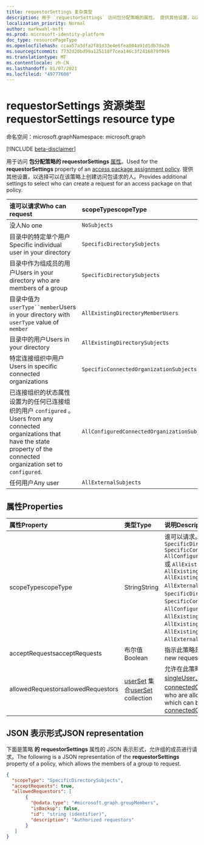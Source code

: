 ```yaml
---
title: requestorSettings 复杂类型
description: 用于 `requestorSettings` 访问包分配策略的属性。 提供其他设置，以选择可以创建请求的人。
localization_priority: Normal
author: markwahl-msft
ms.prod: microsoft-identity-platform
doc_type: resourcePageType
ms.openlocfilehash: ccaa57a3dfa2f81d33e4e6fea804a91d1db7da20
ms.sourcegitcommit: 7732d20bd99a125118f7cea146c3f2416879f949
ms.translationtype: MT
ms.contentlocale: zh-CN
ms.lasthandoff: 01/07/2021
ms.locfileid: "49777608"
---
```

# <a name="requestorsettings-resource-type"></a><span data-ttu-id="24bef-104">requestorSettings 资源类型</span><span class="sxs-lookup"><span data-stu-id="24bef-104">requestorSettings resource type</span></span>

<span data-ttu-id="24bef-105">命名空间：microsoft.graph</span><span class="sxs-lookup"><span data-stu-id="24bef-105">Namespace: microsoft.graph</span></span>

[!INCLUDE [beta-disclaimer](../../includes/beta-disclaimer.md)]

<span data-ttu-id="24bef-106">用于访问 **包分配策略的 requestorSettings** [属性](accesspackageassignmentpolicy.md)。</span><span class="sxs-lookup"><span data-stu-id="24bef-106">Used for the **requestorSettings** property of an [access package assignment policy](accesspackageassignmentpolicy.md).</span></span> <span data-ttu-id="24bef-107">提供其他设置，以选择可以在该策略上创建访问包请求的人。</span><span class="sxs-lookup"><span data-stu-id="24bef-107">Provides additional settings to select who can create a request for an access package on that policy.</span></span>

| <span data-ttu-id="24bef-108">谁可以请求</span><span class="sxs-lookup"><span data-stu-id="24bef-108">Who can request</span></span> | <span data-ttu-id="24bef-109">scopeType</span><span class="sxs-lookup"><span data-stu-id="24bef-109">scopeType</span></span> | <span data-ttu-id="24bef-110">allowedRequestors 集合</span><span class="sxs-lookup"><span data-stu-id="24bef-110">allowedRequestors collection</span></span>|
|:----------------|:----------|:------------------|
|<span data-ttu-id="24bef-111">没人</span><span class="sxs-lookup"><span data-stu-id="24bef-111">No one</span></span>|`NoSubjects`|<span data-ttu-id="24bef-112">空数组</span><span class="sxs-lookup"><span data-stu-id="24bef-112">empty array</span></span>|
|<span data-ttu-id="24bef-113">目录中的特定单个用户</span><span class="sxs-lookup"><span data-stu-id="24bef-113">Specific individual user in your directory</span></span>|`SpecificDirectorySubjects`|[<span data-ttu-id="24bef-114">singleUser</span><span class="sxs-lookup"><span data-stu-id="24bef-114">singleUser</span></span>](singleuser.md)|
|<span data-ttu-id="24bef-115">目录中作为组成员的用户</span><span class="sxs-lookup"><span data-stu-id="24bef-115">Users in your directory who are members of a group</span></span>|`SpecificDirectorySubjects`|[<span data-ttu-id="24bef-116">groupMembers</span><span class="sxs-lookup"><span data-stu-id="24bef-116">groupMembers</span></span>](groupmembers.md)|
|<span data-ttu-id="24bef-117">目录中值为 `userType``member`</span><span class="sxs-lookup"><span data-stu-id="24bef-117">Users in your directory with `userType` value of `member`</span></span>|`AllExistingDirectoryMemberUsers`|<span data-ttu-id="24bef-118">空数组</span><span class="sxs-lookup"><span data-stu-id="24bef-118">empty array</span></span>|
|<span data-ttu-id="24bef-119">目录中的用户</span><span class="sxs-lookup"><span data-stu-id="24bef-119">Users in your directory</span></span>|`AllExistingDirectorySubjects`|<span data-ttu-id="24bef-120">空数组</span><span class="sxs-lookup"><span data-stu-id="24bef-120">empty array</span></span>|
|<span data-ttu-id="24bef-121">特定连接组织中用户</span><span class="sxs-lookup"><span data-stu-id="24bef-121">Users in specific connected organizations</span></span>|`SpecificConnectedOrganizationSubjects`|[<span data-ttu-id="24bef-122">connectedOrganizationMembers</span><span class="sxs-lookup"><span data-stu-id="24bef-122">connectedOrganizationMembers</span></span>](connectedorganizationmembers.md)|
|<span data-ttu-id="24bef-123">已连接组织的状态属性设置为的任何已连接组织的用户 `configured` 。</span><span class="sxs-lookup"><span data-stu-id="24bef-123">Users from any connected organizations that have the state property of the connected organization set to `configured`.</span></span>|`AllConfiguredConnectedOrganizationSubjects`|<span data-ttu-id="24bef-124">空数组</span><span class="sxs-lookup"><span data-stu-id="24bef-124">empty array</span></span>|
|<span data-ttu-id="24bef-125">任何用户</span><span class="sxs-lookup"><span data-stu-id="24bef-125">Any user</span></span>|`AllExternalSubjects`|<span data-ttu-id="24bef-126">空数组</span><span class="sxs-lookup"><span data-stu-id="24bef-126">empty array</span></span>|

## <a name="properties"></a><span data-ttu-id="24bef-127">属性</span><span class="sxs-lookup"><span data-stu-id="24bef-127">Properties</span></span>

| <span data-ttu-id="24bef-128">属性</span><span class="sxs-lookup"><span data-stu-id="24bef-128">Property</span></span>                     | <span data-ttu-id="24bef-129">类型</span><span class="sxs-lookup"><span data-stu-id="24bef-129">Type</span></span>                      | <span data-ttu-id="24bef-130">说明</span><span class="sxs-lookup"><span data-stu-id="24bef-130">Description</span></span> |
| :--------------------------- | :------------------------ | :---------- |
| <span data-ttu-id="24bef-131">scopeType</span><span class="sxs-lookup"><span data-stu-id="24bef-131">scopeType</span></span> |<span data-ttu-id="24bef-132">String</span><span class="sxs-lookup"><span data-stu-id="24bef-132">String</span></span> |<span data-ttu-id="24bef-133">谁可以请求。</span><span class="sxs-lookup"><span data-stu-id="24bef-133">Who can request.</span></span> <span data-ttu-id="24bef-134">、 `NoSubjects` `SpecificDirectorySubjects` `SpecificConnectedOrganizationSubjects` `AllConfiguredConnectedOrganizationSubjects` 或 `AllExistingConnectedOrganizationSubjects` `AllExistingDirectoryMemberUsers` `AllExistingDirectorySubjects` `AllExternalSubjects` 。</span><span class="sxs-lookup"><span data-stu-id="24bef-134">One of `NoSubjects`, `SpecificDirectorySubjects`, `SpecificConnectedOrganizationSubjects`, `AllConfiguredConnectedOrganizationSubjects`, `AllExistingConnectedOrganizationSubjects`, `AllExistingDirectoryMemberUsers`, `AllExistingDirectorySubjects` or `AllExternalSubjects`.</span></span>  |
| <span data-ttu-id="24bef-135">acceptRequests</span><span class="sxs-lookup"><span data-stu-id="24bef-135">acceptRequests</span></span> | <span data-ttu-id="24bef-136">布尔值</span><span class="sxs-lookup"><span data-stu-id="24bef-136">Boolean</span></span> | <span data-ttu-id="24bef-137">指示此策略是否接受新请求。</span><span class="sxs-lookup"><span data-stu-id="24bef-137">Indicates whether new requests are accepted on this policy.</span></span> |
| <span data-ttu-id="24bef-138">allowedRequestors</span><span class="sxs-lookup"><span data-stu-id="24bef-138">allowedRequestors</span></span> | <span data-ttu-id="24bef-139">[userSet](userset.md) 集合</span><span class="sxs-lookup"><span data-stu-id="24bef-139">[userSet](userset.md) collection</span></span>| <span data-ttu-id="24bef-140">允许在此策略上请求的用户，可以是[singleUser、groupMembers](groupmembers.md)和[connectedOrganizationMembers。](connectedorganizationmembers.md) [](singleuser.md)</span><span class="sxs-lookup"><span data-stu-id="24bef-140">The users who are allowed to request on this policy, which can be [singleUser](singleuser.md), [groupMembers](groupmembers.md), and [connectedOrganizationMembers](connectedorganizationmembers.md).</span></span> |

## <a name="json-representation"></a><span data-ttu-id="24bef-141">JSON 表示形式</span><span class="sxs-lookup"><span data-stu-id="24bef-141">JSON representation</span></span>


<span data-ttu-id="24bef-142">下面是策略 **的 requestorSettings** 属性的 JSON 表示形式，允许组的成员进行请求。</span><span class="sxs-lookup"><span data-stu-id="24bef-142">The following is a JSON representation of the **requestorSettings** property of a policy, which allows the members of a group to request.</span></span>

<!-- {
  "blockType": "resource",
  "optionalProperties": [

  ],
  "@odata.type": "microsoft.graph.requestorSettings"
}-->

```json
{
  "scopeType": "SpecificDirectorySubjects",
  "acceptRequests": true,
  "allowedRequestors": [
       {
         "@odata.type": "#microsoft.graph.groupMembers",
         "isBackup": false,
         "id": "string (identifier)",
         "description": "Authorized requestors"
       }
   ]
}
```


<!-- uuid: 16cd6b66-4b1a-43a1-adaf-3a886856ed98
2019-02-04 14:57:30 UTC -->
<!-- {
  "type": "#page.annotation",
  "description": "requestorSettings complex type",
  "keywords": "",
  "section": "documentation",
  "tocPath": ""
}-->


